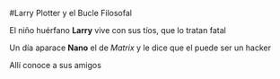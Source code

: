#Larry Plotter y el Bucle Filosofal

El niño huérfano **Larry** vive con sus tíos, que lo tratan fatal

Un día aparace **Nano** el de *Matrix* y le dice que el puede ser un hacker

Allí conoce a sus amigos

